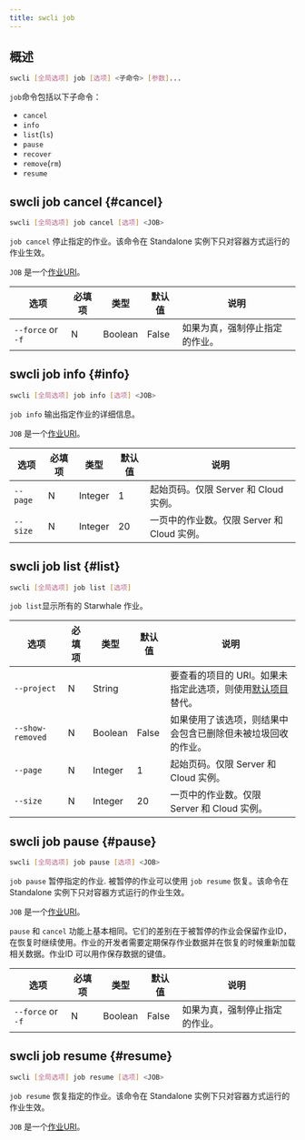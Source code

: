 ```yaml
---
title: swcli job
---
```


## 概述

```bash
swcli [全局选项] job [选项] <子命令> [参数]...
```

`job`命令包括以下子命令：

* `cancel`
* `info`
* `list`(`ls`)
* `pause`
* `recover`
* `remove`(`rm`)
* `resume`

## swcli job cancel {#cancel}

```bash
swcli [全局选项] job cancel [选项] <JOB>
```

`job cancel` 停止指定的作业。该命令在 Standalone 实例下只对容器方式运行的作业生效。

`JOB` 是一个[作业URI](../../swcli/uri.md#job)。

| 选项 | 必填项 | 类型 | 默认值 | 说明 |
| --- | --- | --- | --- | --- |
| `--force` or `-f` | N | Boolean | False | 如果为真，强制停止指定的作业。 |

## swcli job info {#info}

```bash
swcli [全局选项] job info [选项] <JOB>
```

`job info` 输出指定作业的详细信息。

`JOB` 是一个[作业URI](../../swcli/uri.md#job)。

| 选项 | 必填项 | 类型 | 默认值 | 说明 |
| --- | --- | --- | --- | --- |
| `--page` | N | Integer | 1 | 起始页码。仅限 Server 和 Cloud 实例。 |
| `--size` | N | Integer | 20 | 一页中的作业数。仅限 Server 和 Cloud 实例。 |

## swcli job list {#list}

```bash
swcli [全局选项] job list [选项]
```

`job list`显示所有的 Starwhale 作业。

| 选项 | 必填项 | 类型 | 默认值 | 说明 |
| --- | --- | --- | --- | --- |
| `--project` | N | String | | 要查看的项目的 URI。如果未指定此选项，则使用[默认项目](../../swcli/uri.md#defaultProject)替代。 |
| `--show-removed` | N | Boolean | False | 如果使用了该选项，则结果中会包含已删除但未被垃圾回收的作业。 |
| `--page` | N | Integer | 1 | 起始页码。仅限 Server 和 Cloud 实例。 |
| `--size` | N | Integer | 20 | 一页中的作业数。仅限 Server 和 Cloud 实例。 |

## swcli job pause {#pause}

```bash
swcli [全局选项] job pause [选项] <JOB>
```

`job pause` 暂停指定的作业. 被暂停的作业可以使用 `job resume` 恢复。该命令在 Standalone 实例下只对容器方式运行的作业生效。

`JOB` 是一个[作业URI](../../swcli/uri.md#job)。

`pause` 和 `cancel` 功能上基本相同。它们的差别在于被暂停的作业会保留作业ID，在恢复时继续使用。作业的开发者需要定期保存作业数据并在恢复的时候重新加载相关数据。作业ID 可以用作保存数据的键值。

| 选项 | 必填项 | 类型 | 默认值 | 说明 |
| --- | --- | --- | --- | --- |
| `--force` or `-f` | N | Boolean | False | 如果为真，强制停止指定的作业。 |

## swcli job resume {#resume}

```bash
swcli [全局选项] job resume [选项] <JOB>
```

`job resume` 恢复指定的作业。该命令在 Standalone 实例下只对容器方式运行的作业生效。

`JOB` 是一个[作业URI](../../swcli/uri.md#job)。
